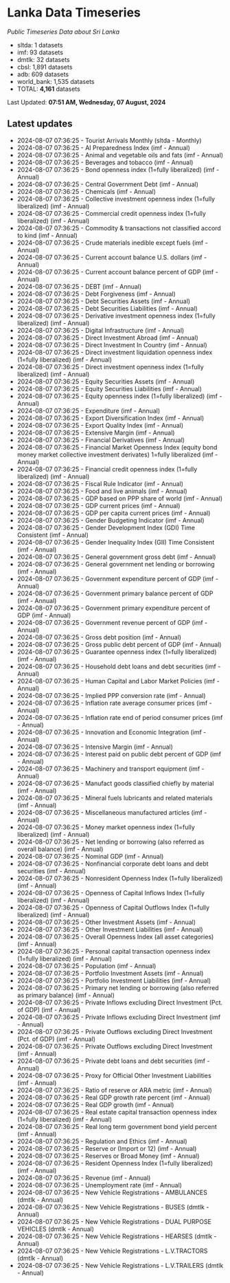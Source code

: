 # Lanka Data Timeseries
*Public Timeseries Data about Sri Lanka*

* sltda: 1 datasets
* imf: 93 datasets
* dmtlk: 32 datasets
* cbsl: 1,891 datasets
* adb: 609 datasets
* world_bank: 1,535 datasets
* TOTAL: **4,161** datasets

Last Updated: **07:51 AM, Wednesday, 07 August, 2024**

## Latest updates

* 2024-08-07 07:36:25 - Tourist Arrivals Monthly (sltda - Monthly)
* 2024-08-07 07:36:25 - AI Preparedness Index (imf - Annual)
* 2024-08-07 07:36:25 - Animal and vegetable oils and fats (imf - Annual)
* 2024-08-07 07:36:25 - Beverages and tobacco (imf - Annual)
* 2024-08-07 07:36:25 - Bond openness index (1=fully liberalized) (imf - Annual)
* 2024-08-07 07:36:25 - Central Government Debt (imf - Annual)
* 2024-08-07 07:36:25 - Chemicals (imf - Annual)
* 2024-08-07 07:36:25 - Collective investment openness index (1=fully liberalized) (imf - Annual)
* 2024-08-07 07:36:25 - Commercial credit openness index (1=fully liberalized) (imf - Annual)
* 2024-08-07 07:36:25 - Commodity & transactions not classified accord to kind (imf - Annual)
* 2024-08-07 07:36:25 - Crude materials inedible except fuels (imf - Annual)
* 2024-08-07 07:36:25 - Current account balance U.S. dollars (imf - Annual)
* 2024-08-07 07:36:25 - Current account balance percent of GDP (imf - Annual)
* 2024-08-07 07:36:25 - DEBT (imf - Annual)
* 2024-08-07 07:36:25 - Debt Forgiveness (imf - Annual)
* 2024-08-07 07:36:25 - Debt Securities Assets (imf - Annual)
* 2024-08-07 07:36:25 - Debt Securities Liabilities (imf - Annual)
* 2024-08-07 07:36:25 - Derivative investment openness index (1=fully liberalized) (imf - Annual)
* 2024-08-07 07:36:25 - Digital Infrastructure (imf - Annual)
* 2024-08-07 07:36:25 - Direct Investment Abroad (imf - Annual)
* 2024-08-07 07:36:25 - Direct Investment In Country (imf - Annual)
* 2024-08-07 07:36:25 - Direct investment liquidation openness index (1=fully liberalized) (imf - Annual)
* 2024-08-07 07:36:25 - Direct investment openness index (1=fully liberalized) (imf - Annual)
* 2024-08-07 07:36:25 - Equity Securities Assets (imf - Annual)
* 2024-08-07 07:36:25 - Equity Securities Liabilities (imf - Annual)
* 2024-08-07 07:36:25 - Equity openness index (1=fully liberalized) (imf - Annual)
* 2024-08-07 07:36:25 - Expenditure (imf - Annual)
* 2024-08-07 07:36:25 - Export Diversification Index (imf - Annual)
* 2024-08-07 07:36:25 - Export Quality Index (imf - Annual)
* 2024-08-07 07:36:25 - Extensive Margin (imf - Annual)
* 2024-08-07 07:36:25 - Financial Derivatives (imf - Annual)
* 2024-08-07 07:36:25 - Financial Market Openness Index (equity bond money market collective investment derivates) 1=fully liberalized (imf - Annual)
* 2024-08-07 07:36:25 - Financial credit openness index (1=fully liberalized) (imf - Annual)
* 2024-08-07 07:36:25 - Fiscal Rule Indicator (imf - Annual)
* 2024-08-07 07:36:25 - Food and live animals (imf - Annual)
* 2024-08-07 07:36:25 - GDP based on PPP share of world (imf - Annual)
* 2024-08-07 07:36:25 - GDP current prices (imf - Annual)
* 2024-08-07 07:36:25 - GDP per capita current prices (imf - Annual)
* 2024-08-07 07:36:25 - Gender Budgeting Indicator (imf - Annual)
* 2024-08-07 07:36:25 - Gender Development Index (GDI) Time Consistent (imf - Annual)
* 2024-08-07 07:36:25 - Gender Inequality Index (GII) Time Consistent (imf - Annual)
* 2024-08-07 07:36:25 - General government gross debt (imf - Annual)
* 2024-08-07 07:36:25 - General government net lending or borrowing (imf - Annual)
* 2024-08-07 07:36:25 - Government expenditure percent of GDP (imf - Annual)
* 2024-08-07 07:36:25 - Government primary balance percent of GDP (imf - Annual)
* 2024-08-07 07:36:25 - Government primary expenditure percent of GDP (imf - Annual)
* 2024-08-07 07:36:25 - Government revenue percent of GDP (imf - Annual)
* 2024-08-07 07:36:25 - Gross debt position (imf - Annual)
* 2024-08-07 07:36:25 - Gross public debt percent of GDP (imf - Annual)
* 2024-08-07 07:36:25 - Guarantee openness index (1=fully liberalized) (imf - Annual)
* 2024-08-07 07:36:25 - Household debt loans and debt securities (imf - Annual)
* 2024-08-07 07:36:25 - Human Capital and Labor Market Policies (imf - Annual)
* 2024-08-07 07:36:25 - Implied PPP conversion rate (imf - Annual)
* 2024-08-07 07:36:25 - Inflation rate average consumer prices (imf - Annual)
* 2024-08-07 07:36:25 - Inflation rate end of period consumer prices (imf - Annual)
* 2024-08-07 07:36:25 - Innovation and Economic Integration (imf - Annual)
* 2024-08-07 07:36:25 - Intensive Margin (imf - Annual)
* 2024-08-07 07:36:25 - Interest paid on public debt percent of GDP (imf - Annual)
* 2024-08-07 07:36:25 - Machinery and transport equipment (imf - Annual)
* 2024-08-07 07:36:25 - Manufact goods classified chiefly by material (imf - Annual)
* 2024-08-07 07:36:25 - Mineral fuels lubricants and related materials (imf - Annual)
* 2024-08-07 07:36:25 - Miscellaneous manufactured articles (imf - Annual)
* 2024-08-07 07:36:25 - Money market openness index (1=fully liberalized) (imf - Annual)
* 2024-08-07 07:36:25 - Net lending or borrowing (also referred as overall balance) (imf - Annual)
* 2024-08-07 07:36:25 - Nominal GDP (imf - Annual)
* 2024-08-07 07:36:25 - Nonfinancial corporate debt loans and debt securities (imf - Annual)
* 2024-08-07 07:36:25 - Nonresident Openness Index (1=fully liberalized) (imf - Annual)
* 2024-08-07 07:36:25 - Openness of Capital Inflows Index (1=fully liberalized) (imf - Annual)
* 2024-08-07 07:36:25 - Openness of Capital Outflows Index (1=fully liberalized) (imf - Annual)
* 2024-08-07 07:36:25 - Other Investment Assets (imf - Annual)
* 2024-08-07 07:36:25 - Other Investment Liabilities (imf - Annual)
* 2024-08-07 07:36:25 - Overall Openness Index (all asset categories) (imf - Annual)
* 2024-08-07 07:36:25 - Personal capital transaction openness index (1=fully liberalized) (imf - Annual)
* 2024-08-07 07:36:25 - Population (imf - Annual)
* 2024-08-07 07:36:25 - Portfolio Investment Assets (imf - Annual)
* 2024-08-07 07:36:25 - Portfolio Investment Liabilities (imf - Annual)
* 2024-08-07 07:36:25 - Primary net lending or borrowing (also referred as primary balance) (imf - Annual)
* 2024-08-07 07:36:25 - Private Inflows excluding Direct Investment (Pct. of GDP) (imf - Annual)
* 2024-08-07 07:36:25 - Private Inflows excluding Direct Investment (imf - Annual)
* 2024-08-07 07:36:25 - Private Outflows excluding Direct Investment (Pct. of GDP) (imf - Annual)
* 2024-08-07 07:36:25 - Private Outflows excluding Direct Investment (imf - Annual)
* 2024-08-07 07:36:25 - Private debt loans and debt securities (imf - Annual)
* 2024-08-07 07:36:25 - Proxy for Official Other Investment Liabilities (imf - Annual)
* 2024-08-07 07:36:25 - Ratio of reserve or ARA metric (imf - Annual)
* 2024-08-07 07:36:25 - Real GDP growth rate percent (imf - Annual)
* 2024-08-07 07:36:25 - Real GDP growth (imf - Annual)
* 2024-08-07 07:36:25 - Real estate capital transaction openness index (1=fully liberalized) (imf - Annual)
* 2024-08-07 07:36:25 - Real long term government bond yield percent (imf - Annual)
* 2024-08-07 07:36:25 - Regulation and Ethics (imf - Annual)
* 2024-08-07 07:36:25 - Reserve or (Import or 12) (imf - Annual)
* 2024-08-07 07:36:25 - Reserves or Broad Money (imf - Annual)
* 2024-08-07 07:36:25 - Resident Openness Index (1=fully liberalized) (imf - Annual)
* 2024-08-07 07:36:25 - Revenue (imf - Annual)
* 2024-08-07 07:36:25 - Unemployment rate (imf - Annual)
* 2024-08-07 07:36:25 - New Vehicle Registrations - AMBULANCES (dmtlk - Annual)
* 2024-08-07 07:36:25 - New Vehicle Registrations - BUSES (dmtlk - Annual)
* 2024-08-07 07:36:25 - New Vehicle Registrations - DUAL PURPOSE VEHICLES (dmtlk - Annual)
* 2024-08-07 07:36:25 - New Vehicle Registrations - HEARSES (dmtlk - Annual)
* 2024-08-07 07:36:25 - New Vehicle Registrations - L.V.TRACTORS (dmtlk - Annual)
* 2024-08-07 07:36:25 - New Vehicle Registrations - L.V.TRAILERS (dmtlk - Annual)